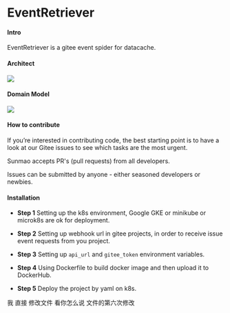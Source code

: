 # EventRetriever

#### Intro
EventRetriever is a gitee event spider for datacache.

#### Architect
![](http://assets.processon.com/chart_image/6163e23e0791290cc7819291.png)

#### Domain Model
![](http://assets.processon.com/chart_image/616428d163768921fa176b05.png)

#### How to contribute
If you’re interested in contributing code, the best starting point is to have a look at our Gitee issues to see which tasks are the most urgent. 

Sunmao accepts PR's (pull requests) from all developers.

Issues can be submitted by anyone - either seasoned developers or newbies.

#### Installation

- **Step 1** Setting up the k8s environment, Google GKE or minikube or microk8s are ok for deployment.

- **Step 2** Setting up webhook url in gitee projects, in order to receive issue event requests from you project.

- **Step 3** Setting up `api_url` and `gitee_token` environment variables.

- **Step 4** Using Dockerfile to build docker image and then upload it to DockerHub.

- **Step 5** Deploy the project by yaml on k8s.

我 直接 修改文件  看你怎么说
文件的第六次修改




